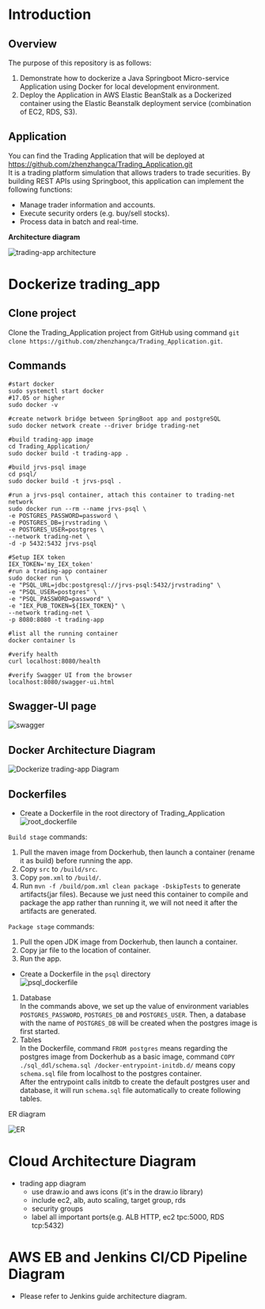 # Introduction
## Overview
The purpose of this repository is as follows:
1) Demonstrate how to dockerize a Java Springboot Micro-service Application using Docker for local development environment.  
2) Deploy the Application in AWS Elastic BeanStalk as a Dockerized container using the Elastic Beanstalk deployment service (combination of EC2, RDS, S3).
## Application
You can find the Trading Application that will be deployed at https://github.com/zhenzhangca/Trading_Application.git    
It is a trading platform simulation that allows traders to trade securities. By building REST APIs using Springboot, this application can implement the following functions:
- Manage trader information and accounts.
- Execute security orders (e.g. buy/sell stocks).
- Process data in batch and real-time.   

**Architecture diagram**  

![trading-app architecture](assets/trading-app%20architecture.png)

# Dockerize trading_app
## Clone project
Clone the Trading_Application project from GitHub using command `git clone https://github.com/zhenzhangca/Trading_Application.git`.
## Commands
```
#start docker
sudo systemctl start docker
#17.05 or higher
sudo docker -v

#create network bridge between SpringBoot app and postgreSQL
sudo docker network create --driver bridge trading-net

#build trading-app image
cd Trading_Application/
sudo docker build -t trading-app .

#build jrvs-psql image
cd psql/
sudo docker build -t jrvs-psql .

#run a jrvs-psql container, attach this container to trading-net network
sudo docker run --rm --name jrvs-psql \
-e POSTGRES_PASSWORD=password \
-e POSTGRES_DB=jrvstrading \
-e POSTGRES_USER=postgres \
--network trading-net \
-d -p 5432:5432 jrvs-psql

#Setup IEX token
IEX_TOKEN='my_IEX_token'
#run a trading-app container
sudo docker run \
-e "PSQL_URL=jdbc:postgresql://jrvs-psql:5432/jrvstrading" \
-e "PSQL_USER=postgres" \
-e "PSQL_PASSWORD=password" \
-e "IEX_PUB_TOKEN=${IEX_TOKEN}" \
--network trading-net \
-p 8080:8080 -t trading-app

#list all the running container
docker container ls

#verify health
curl localhost:8080/health

#verify Swagger UI from the browser
localhost:8080/swagger-ui.html
```
## Swagger-UI page
![swagger](assets/swagger.png)

## Docker Architecture Diagram
![Dockerize trading-app Diagram](assets/Dockerize%20trading-app%20Diagram.png)

## Dockerfiles

  - Create a Dockerfile in the root directory of Trading_Application   
  ![root_dockerfile](assets/root_dockerfile.jpeg)  
   
  `Build stage` commands:
   1) Pull the maven image from Dockerhub, then launch a container (rename it as build) before running the app.  
   2) Copy `src` to `/build/src`.  
   3) Copy `pom.xml` to `/build/`.  
   4) Run `mvn -f /build/pom.xml clean package -DskipTests` to generate artifacts(jar files). 
   Because we just need this container to compile and package the app rather than running it, we will not need it after the artifacts are generated.  
  
  `Package stage` commands:
   1) Pull the open JDK image from Dockerhub, then launch a container.   
   2) Copy jar file to the location of container.    
   3) Run the app.    
   
    
  - Create a Dockerfile in the `psql` directory   
  ![psql_dockerfile](assets/psql_dockerfile.jpeg)  
  1) Database  
  In the commands above, we set up the value of environment variables `POSTGRES_PASSWORD`, `POSTGRES_DB` and `POSTGRES_USER`. Then, a database with the name of `POSTGRES_DB` will be created when the postgres image is first started.  
  2) Tables  
  In the Dockerfile, command `FROM postgres` means regarding the postgres image from Dockerhub as a basic image, command `COPY ./sql_ddl/schema.sql /docker-entrypoint-initdb.d/` means copy `schema.sql` file from localhost to the postgres container.  
  After the entrypoint calls initdb to create the default postgres user and database, it will run `schema.sql` file automatically to create following tables.  
   
   ER diagram  
   
   ![ER](assets/ER.png)  
   
# Cloud Architecture Diagram
- trading app diagram
  - use draw.io and aws icons (it's in the draw.io library)
  - include ec2, alb, auto scaling, target group, rds
  - security groups
  - label all important ports(e.g. ALB HTTP, ec2 tpc:5000, RDS tcp:5432)
  
# AWS EB and Jenkins CI/CD Pipeline Diagram
- Please refer to Jenkins guide architecture diagram.